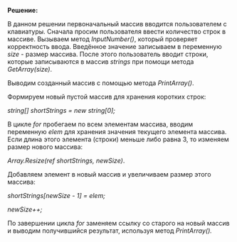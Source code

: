 **Решение:**

В данном решении первоначальный массив вводится пользователем с клавиатуры. Сначала просим пользователя ввести количество строк в массиве. Вызываем метод *InputNumber()*, который проверяет корректность ввода. Введённое значение записываем в переменную *size* - размер массива. После этого пользователь вводит строки, которые записываются в массив *strings* при помощи метода *GetArray(size)*. 

Выводим созданный массив с помощью метода *PrintArray()*. 

Формируем новый пустой массив для хранения коротких строк:

 *string[] shortStrings = new string[0];*

В цикле *for* пробегаем по всем элементам массива, вводим переменную *elem* для хранения значения текущего элемента массива. Если длина этого элемента (строки) меньше либо равна 3, то изменяем размер нового массива:

  *Array.Resize(ref shortStrings, newSize)*.

Добавляем элемент в новый массив и увеличиваем размер этого массива:

*shortStrings[newSize - 1] = elem;*

*newSize++;*

По завершении цикла *for* заменяем ссылку со старого на новый массив и выводим получившийся результат, используя метод *PrintArray().*